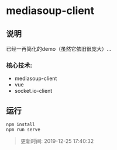 # mediasoup-client
## 说明
已经一再简化的demo（虽然它依旧很庞大）...
### 核心技术: 
- mediasoup-client
- vue
- socket.io-client

## 运行
```
npm install
npm run serve
```

> 更新时间: 2019-12-25 17:40:32
